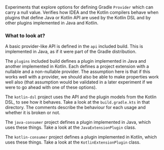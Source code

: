 
Experiments that explore options for defining Gradle `Provider` which can carry a null value. Verifies how IDEA and
the Kotlin compilers behave when plugins that define Java or Kotlin API are used by the Kotlin DSL and by
other plugins implemented in Java and Kotlin.

### What to look at?

A basic provider-like API is defined in the `api` included build. This is implemented in Java, as if it were part of the Gradle
distribution. 

The `plugins` included build defines a plugin implemented in Java and another implemented in Kotlin. Each defines a project
extension with a nullable and a non-nullable provider. The assumption here is that if this works well with a provider,
we should also be able to make properties work well also (that assumption would be validated in a later experiment if we
were to go ahead with one of these options).

The `kotlin-dsl` project uses the API and the plugin models from the Kotlin DSL, to see how it behaves. Take a look at the
`build.gradle.kts` in that directory. The comments describe the behaviour for each usage and whether it is broken or not.

The `java-consumer` project defines a plugin implemented in Java, which uses these things. Take a look at the `JavaExtensionPlugin` class.

The `kotlin-consumer` project defines a plugin implemented in Kotlin, which uses these things. Take a look at the
`KotlinExtensionPlugin` class.
